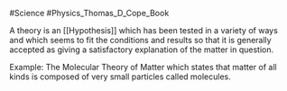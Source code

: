 #Science #Physics_Thomas_D_Cope_Book 

A theory is an [[Hypothesis]] which has been tested in a variety of ways and which seems to fit the conditions and results so that it is generally accepted as giving a satisfactory explanation of the matter in question.

Example: The Molecular Theory of Matter which states that matter of all kinds is composed of very small particles called molecules.
